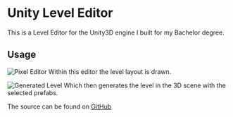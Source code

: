 
# Unity Level Editor

This is a Level Editor for the Unity3D engine I built for my Bachelor degree.

## Usage

![Pixel Editor](resource:assets/images/pixel_editor.png#512x512)
Within this editor the level layout is drawn.

![Generated Level](resource:assets/images/3d-scene.png#512x512)
Which then generates the level in the 3D scene with the selected prefabs.

The source can be found on [GitHub](https://github.com/grandauto3/UnityLevelEditor)
